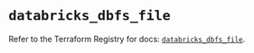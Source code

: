 # `databricks_dbfs_file`

Refer to the Terraform Registry for docs: [`databricks_dbfs_file`](https://registry.terraform.io/providers/databricks/databricks/1.37.1/docs/resources/dbfs_file).
